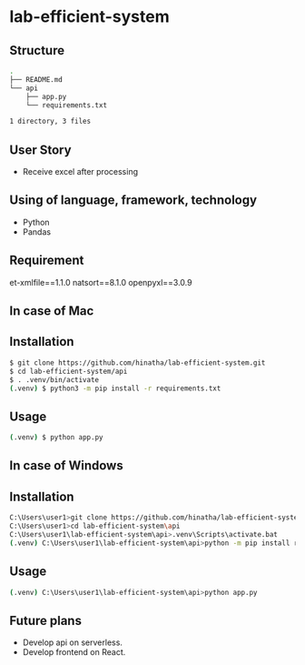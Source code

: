 # lab-efficient-system

## Structure

```bash
.
├── README.md
└── api
    ├── app.py
    └── requirements.txt

1 directory, 3 files
```

## User Story

- Receive excel after processing

## Using of language, framework, technology

- Python
- Pandas
  
## Requirement

et-xmlfile==1.1.0
natsort==8.1.0
openpyxl==3.0.9

## In case of Mac

## Installation

```bash
$ git clone https://github.com/hinatha/lab-efficient-system.git
$ cd lab-efficient-system/api
$ . .venv/bin/activate
(.venv) $ python3 -m pip install -r requirements.txt
```

## Usage

```bash
(.venv) $ python app.py
```

## In case of Windows

## Installation

```bash
C:\Users\user1>git clone https://github.com/hinatha/lab-efficient-system.git
C:\Users\user1>cd lab-efficient-system\api
C:\Users\user1\lab-efficient-system\api>.venv\Scripts\activate.bat
(.venv) C:\Users\user1\lab-efficient-system\api>python -m pip install requests
```

## Usage

```bash
(.venv) C:\Users\user1\lab-efficient-system\api>python app.py
```

## Future plans

- Develop api on serverless.
- Develop frontend on React.
